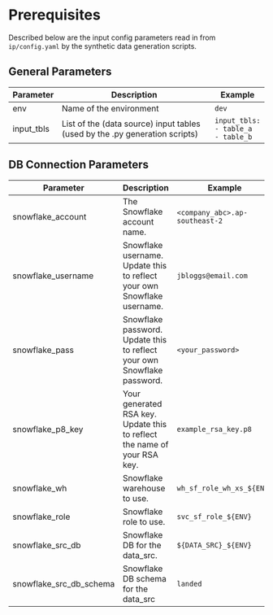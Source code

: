 # Prerequisites

Described below are the input config parameters read in from `ip/config.yaml` by the synthetic data generation scripts.

## General Parameters

| Parameter | Description | Example                  |
| --------- | ---------------------------- | ------- |
| env | Name of the environment | `dev` |
| input_tbls | List of the (data source) input tables (used by the .py generation scripts) | `input_tbls:`<br/>`- table_a`<br/>`- table_b` |

## DB Connection Parameters

| Parameter | Description                  | Example |
| --------- | ---------------------------- | ------- |
| snowflake_account | The Snowflake account name. | `<company_abc>.ap-southeast-2` |
| snowflake_username | Snowflake username.<br/>Update this to reflect your own Snowflake username. | `jbloggs@email.com` |
| snowflake_pass | Snowflake password.<br/>Update this to reflect your own Snowflake password. | `<your_password>` |
| snowflake_p8_key | Your generated RSA key.<br/>Update this to reflect the name of your RSA key. | `example_rsa_key.p8` |
| snowflake_wh | Snowflake warehouse to use. | `wh_sf_role_wh_xs_${ENV}` |
| snowflake_role | Snowflake role to use. | `svc_sf_role_${ENV}` |
| snowflake_src_db | Snowflake DB for the data_src. | `${DATA_SRC}_${ENV}` |
| snowflake_src_db_schema | Snowflake DB schema for the data_src | `landed` |
